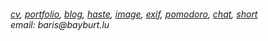 <h6> 
    <a href="https://bayburt.lu/docs/cv.pdf">cv</a>, <a href="https://bayburt.lu">portfolio</a>, <a href="https://portfolio.bayburt.lu/blog">blog</a>, <a href="https://haste.bayburt.lu">haste</a>, <a href="https://i.bayburt.lu/">image</a>, <a href="https://exif.bayburt.lu">exif</a>, <a href="https://pom.bayburt.lu">pomodoro</a>, <a href="https://cankaya.chat/">chat</a>, <a href="https://s.bayburt.lu">short</a><br />email: baris@bayburt.lu
</h6>
